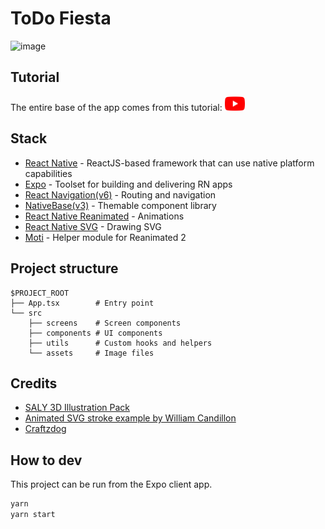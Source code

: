 # ToDo Fiesta

![image](https://user-images.githubusercontent.com/83095574/175034967-61821c4a-1c58-4132-833d-6c947c46f140.png)

## Tutorial

The entire base of the app comes from this tutorial: 
[<img src="./doc/youtube.png" width="32" />](https://youtu.be/k2h7usLLBhY)

## Stack

- [React Native](https://reactnative.dev/) - ReactJS-based framework that can use native platform capabilities
- [Expo](https://expo.dev/) - Toolset for building and delivering RN apps
- [React Navigation(v6)](https://reactnavigation.org/) - Routing and navigation
- [NativeBase(v3)](https://nativebase.io/) - Themable component library
- [React Native Reanimated](https://docs.swmansion.com/react-native-reanimated/) - Animations
- [React Native SVG](https://github.com/react-native-svg/react-native-svg) - Drawing SVG
- [Moti](https://moti.fyi/) - Helper module for Reanimated 2

## Project structure

```
$PROJECT_ROOT
├── App.tsx        # Entry point
└── src
    ├── screens    # Screen components
    ├── components # UI components
    ├── utils      # Custom hooks and helpers
    └── assets     # Image files
```

## Credits

- [SALY 3D Illustration Pack](https://www.figma.com/community/file/890095002328610853)
- [Animated SVG stroke example by William Candillon](https://github.com/wcandillon/can-it-be-done-in-react-native/tree/master/reanimated-2/src/StrokeAnimation)
- [Craftzdog](https://github.com/craftzdog)

## How to dev

This project can be run from the Expo client app.

```sh
yarn
yarn start
```
